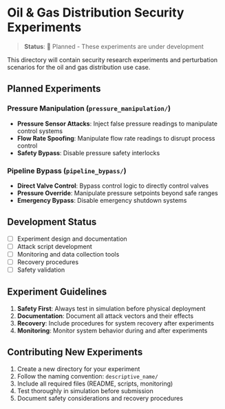 # Oil & Gas Distribution Security Experiments

> **Status**: 🔄 Planned - These experiments are under development

This directory will contain security research experiments and perturbation scenarios for the oil and gas distribution use case.

## Planned Experiments

### Pressure Manipulation (`pressure_manipulation/`)
- **Pressure Sensor Attacks**: Inject false pressure readings to manipulate control systems
- **Flow Rate Spoofing**: Manipulate flow rate readings to disrupt process control
- **Safety Bypass**: Disable pressure safety interlocks

### Pipeline Bypass (`pipeline_bypass/`)
- **Direct Valve Control**: Bypass control logic to directly control valves
- **Pressure Override**: Manipulate pressure setpoints beyond safe ranges
- **Emergency Bypass**: Disable emergency shutdown systems

## Development Status

- [ ] Experiment design and documentation
- [ ] Attack script development
- [ ] Monitoring and data collection tools
- [ ] Recovery procedures
- [ ] Safety validation

## Experiment Guidelines

1. **Safety First**: Always test in simulation before physical deployment
2. **Documentation**: Document all attack vectors and their effects
3. **Recovery**: Include procedures for system recovery after experiments
4. **Monitoring**: Monitor system behavior during and after experiments

## Contributing New Experiments

1. Create a new directory for your experiment
2. Follow the naming convention: `descriptive_name/`
3. Include all required files (README, scripts, monitoring)
4. Test thoroughly in simulation before submission
5. Document safety considerations and recovery procedures
